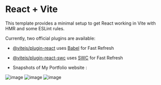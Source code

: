 # React + Vite

This template provides a minimal setup to get React working in Vite with HMR and some ESLint rules.

Currently, two official plugins are available:

- [@vitejs/plugin-react](https://github.com/vitejs/vite-plugin-react/blob/main/packages/plugin-react/README.md) uses [Babel](https://babeljs.io/) for Fast Refresh
- [@vitejs/plugin-react-swc](https://github.com/vitejs/vite-plugin-react-swc) uses [SWC](https://swc.rs/) for Fast Refresh
  
- Snapshots of My Portfolio website :
  
![image](https://github.com/user-attachments/assets/ebfcf62c-2861-42ca-aa94-0214fdd6511e)
![image](https://github.com/user-attachments/assets/de55612e-4fdb-423c-840a-63d31db84463)
![image](https://github.com/user-attachments/assets/5f4c310f-a827-4430-b9de-e898e5462fb3)
